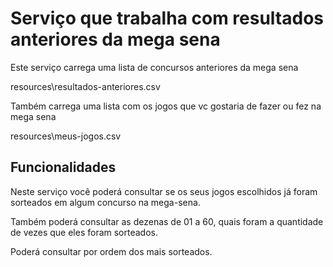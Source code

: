 # Serviço que trabalha com resultados anteriores da mega sena

Este serviço carrega uma lista de concursos anteriores da mega sena

resources\resultados-anteriores.csv

Também carrega uma lista com os jogos que vc gostaria de fazer ou fez na mega sena

resources\meus-jogos.csv


## Funcionalidades

Neste serviço você poderá consultar se os seus jogos escolhidos já foram sorteados em algum concurso na mega-sena.

Também poderá consultar as dezenas de 01 a 60, quais foram a quantidade de vezes que eles foram sorteados.

Poderá consultar por ordem dos mais sorteados.

